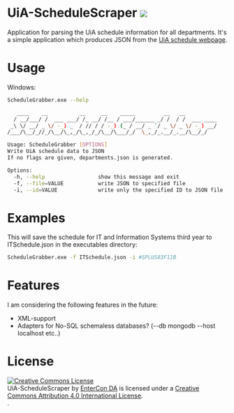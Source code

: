 # UiA-ScheduleScraper <image src="https://ci.appveyor.com/api/projects/status/087lgi4ryvgbx5x1?svg=true&passingText=master%20-%20OK">

Application for parsing the UiA schedule information for all departments.
It's a simple application which produces JSON from
the [UiA schedule webpage](http://timeplan.uia.no/swsuiah/public/no/default.aspx).

# Usage

Windows:
```sh
ScheduleGrabber.exe --help

   ____    __          __     __    _____         __   __
  / __/___/ /  ___ ___/ /_ __/ /__ / ___/______ _/ /  / /  ___ ____
 _\ \/ __/ _ \/ -_) _  / // / / -_) (_ / __/ _ `/ _ \/ _ \/ -_) __/
/___/\__/_//_/\__/\_,_/\_,_/_/\__/\___/_/  \_,_/_.__/_.__/\__/_/

Usage: ScheduleGrabber [OPTIONS]
Write UiA schedule data to JSON
If no flags are given, departments.json is generated.

Options:
  -h, --help                 show this message and exit
  -f, --file=VALUE           write JSON to specified file
  -i, --id=VALUE             write only the specified ID to JSON file
```

# Examples

This will save the schedule for IT and Information Systems third year to ITSchedule.json
in the executables directory:
```sh
ScheduleGrabber.exe -f ITSchedule.json -i #SPLUS83F11B
```

# Features

I am considering the following features in the future:

* XML-support
* Adapters for No-SQL schemaless databases? (--db mongodb --host localhost etc..)


# License
<a rel="license" href="http://creativecommons.org/licenses/by/4.0/"><img alt="Creative Commons License" style="border-width:0" src="https://i.creativecommons.org/l/by/4.0/88x31.png" /></a><br /><span xmlns:dct="http://purl.org/dc/terms/" property="dct:title">UiA-ScheduleScraper</span> by <a xmlns:cc="http://creativecommons.org/ns#" href="http://www.entercon.no" property="cc:attributionName" rel="cc:attributionURL">EnterCon DA</a> is licensed under a <a rel="license" href="http://creativecommons.org/licenses/by/4.0/">Creative Commons Attribution 4.0 International License</a>.<br />.
